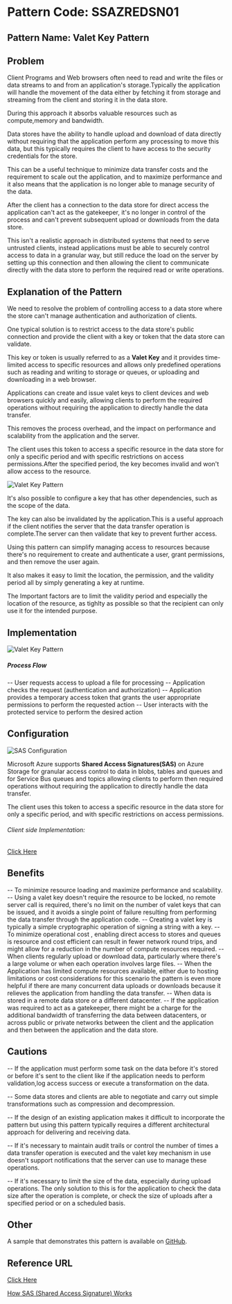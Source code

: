 # Pattern Code: SSAZREDSN01

## Pattern Name: Valet Key Pattern

## Problem

Client Programs and Web browsers often need to read and write the files or data streams to and from an application's storage.Typically the application will handle the movement of the data either by fetching it from storage and streaming from the client and storing it in the data store.

During this approach it absorbs valuable resources such as compute,memory and bandwidth.

Data stores have the ability to handle upload and download of data directly without requiring that the application perform any processing to move this data, but this typically requires the client to have access to the security credentials for the store.

This can be a useful technique to minimize data transfer costs and the requirement to scale out the application, and to maximize performance and it also means that the application is no longer able to manage security of the data.

After the client has a connection to the data store for direct access the application can't act as the gatekeeper, it's no longer in control of the process and can't prevent subsequent upload or downloads from the data store.

This isn't a realistic approach in distributed systems that need to serve untrusted clients, instead applications must be able to securely control access to data in a granular way, but still reduce the load on the server by setting up this connection and then allowing the client to communicate directly with the data store to perform the required read or write operations.

## Explanation of the Pattern

We need to resolve the problem of controlling access to a data store where the store can't manage authentication and authorization of clients.

One typical solution is to restrict access to the data store's public connection and provide the client with a key or token that the data store can validate.

This key or token is usually referred to as a **Valet Key** and it provides time-limited access to specific resources and allows only predefined operations such as reading and writing to storage or queues, or uploading and downloading in a web browser.

Applications can create and issue valet keys to client devices and web browsers quickly and easily, allowing clients to perform the required operations without requiring the application to directly handle the data transfer.

This removes the process overhead, and the impact on performance and scalability from the application and the server.

The client uses this token to access a specific resource in the data store for only a specific period and with specific restrictions on access permissions.After the specified period, the key becomes invalid and won't allow access to the resource.

![Valet Key Pattern](https://docs.microsoft.com/en-us/azure/architecture/patterns/_images/valet-key-pattern.png)

It's also possible to configure a key that has other dependencies, such as the scope of the data.

The key can also be invalidated by the application.This is a useful approach if the client notifies the server that the data transfer operation is complete.The server can then validate that key to prevent further access.

Using this pattern can simplify managing access to resources because there's no requirement to create and authenticate a user, grant permissions, and then remove the user again.

It also makes it easy to limit the location, the permission, and the validity period all by simply generating a key at runtime.

The Important factors are to limit the validity period and especially the location of the resource, as tighlty as possible so that the recipient can only use it for the intended purpose.

## Implementation

![Valet Key Pattern](https://www.feval.ca/img/2019/sas/sas.jpg)

##### Process Flow

-- User requests access to upload a file for processing
-- Application checks the request (authentication and authorization)
-- Application provides a temporary access token that grants the user appropriate permissions to perform the requested action
-- User interacts with the protected service to perform the desired action

## Configuration

![SAS Configuration](https://docs.microsoft.com/en-us/azure/storage/common/media/storage-dotnet-shared-access-signature-part-1/sas-storage-uri.png)

Microsoft Azure supports **Shared Access Signatures(SAS)** on Azure Storage for granular access control to data in blobs, tables and queues and for Service Bus queues and topics allowing clients to perform then required operations without requiring the application to directly handle the data transfer.

The client uses this token to access a specific resource in the data store for only a specific period, and with specific restrictions on access permissions.

###### Client side Implementation:

[Click Here](https://docs.microsoft.com/en-us/azure/storage/common/storage-dotnet-shared-access-signature-part-1#sas-examples)

## Benefits

-- To minimize resource loading and maximize performance and scalability.
-- Using a valet key doesn't require the resource to be locked, no remote server call is required, there's no limit on the number of valet keys that can be issued, and it avoids a single point of failure resulting from performing the data transfer through the application code.
-- Creating a valet key is typically a simple cryptographic operation of signing a string with a key.
-- To minimize operational cost , enabling direct access to stores and queues is resource and cost efficient can result in fewer network round trips, and might allow for a reduction in the number of compute resources required.
-- When clients regularly upload or download data, particularly where there's a large volume or when each operation involves large files.
-- When the Application has limited compute resources available, either due to hosting limitations or cost considerations for this scenario the pattern is even more helpful if there are many concurrent data uploads or downloads because it relieves the application from handling the data transfer.
-- When data is stored in a remote data store or a different datacenter.
-- If the application was required to act as a gatekeeper, there might be a charge for the additional bandwidth of transferring the data between datacenters, or across public or private networks between the client and the application and then between the application and the data store.

## Cautions

-- If the application must perform some task on the data before it's stored or before it's sent to the client like if the application needs to perform validation,log access success or execute a transformation on the data.

-- Some data stores and clients are able to negotiate and carry out simple transformations such as compression and decompression.

-- If the design of an existing application makes it difficult to incorporate the pattern but using this pattern typically requires a different architectural approach for delivering and receiving data.

-- If it's necessary to maintain audit trails or control the number of times a data transfer operation is executed and the valet key mechanism in use doesn't support notifications that the server can use to manage these operations.

-- If it's necessary to limit the size of the data, especially during upload operations. The only solution to this is for the application to check the data size after the operation is complete, or check the size of uploads after a specified period or on a scheduled basis.

## Other

A sample that demonstrates this pattern is available on [GitHub](https://github.com/mspnp/cloud-design-patterns/tree/master/valet-key).

## Reference URL

[Click Here](https://docs.microsoft.com/en-us/azure/architecture/patterns/valet-key)

[How SAS (Shared Access Signature) Works](https://docs.microsoft.com/en-us/azure/storage/common/storage-dotnet-shared-access-signature-part-1)